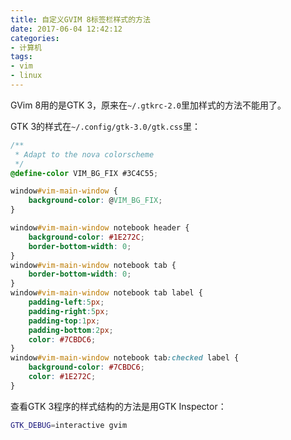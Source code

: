 ```yaml
---
title: 自定义GVIM 8标签栏样式的方法
date: 2017-06-04 12:42:12
categories:
- 计算机
tags:
- vim
- linux
---
```


GVim 8用的是GTK 3，原来在`~/.gtkrc-2.0`里加样式的方法不能用了。

GTK 3的样式在`~/.config/gtk-3.0/gtk.css`里：

```css
/**
 * Adapt to the nova colorscheme
 */
@define-color VIM_BG_FIX #3C4C55;

window#vim-main-window {
    background-color: @VIM_BG_FIX;
}

window#vim-main-window notebook header {
    background-color: #1E272C;
    border-bottom-width: 0;
}
window#vim-main-window notebook tab {
    border-bottom-width: 0;
}
window#vim-main-window notebook tab label {
    padding-left:5px;
    padding-right:5px;
    padding-top:1px;
    padding-bottom:2px;
    color: #7CBDC6;
}
window#vim-main-window notebook tab:checked label {
    background-color: #7CBDC6;
    color: #1E272C;
}
```

查看GTK 3程序的样式结构的方法是用GTK Inspector：

```bash
GTK_DEBUG=interactive gvim
```

